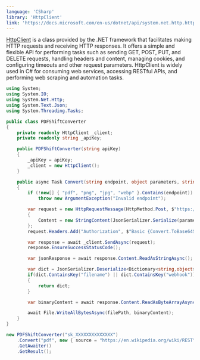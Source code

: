 ```yaml
---
language: 'CSharp'
library: 'HttpClient'
link: 'https://docs.microsoft.com/en-us/dotnet/api/system.net.http.httpclient?view=net-5.0'
---
```


[HttpClient](https://docs.microsoft.com/en-us/dotnet/api/system.net.http.httpclient?view=net-5.0) is a class provided by the .NET framework that facilitates making HTTP requests and receiving HTTP responses. It offers a simple and flexible API for performing tasks such as sending GET, POST, PUT, and DELETE requests, handling headers and content, managing cookies, and configuring timeouts and other request parameters. HttpClient is widely used in C# for consuming web services, accessing RESTful APIs, and performing web scraping and automation tasks.

```csharp
using System;
using System.IO;
using System.Net.Http;
using System.Text.Json;
using System.Threading.Tasks;

public class PDFShiftConverter
{
    private readonly HttpClient _client;
    private readonly string _apiKey;

    public PDFShiftConverter(string apiKey)
    {
        _apiKey = apiKey;
        _client = new HttpClient();
    }

    public async Task Convert(string endpoint, object parameters, string filePath)
    {
        if (!new[] { "pdf", "png", "jpg", "webp" }.Contains(endpoint))
            throw new ArgumentException("Invalid endpoint");

        var request = new HttpRequestMessage(HttpMethod.Post, $"https://api.pdfshift.io/v3/convert/{endpoint}")
        {
            Content = new StringContent(JsonSerializer.Serialize(parameters), System.Text.Encoding.UTF8, "application/json")
        };
        request.Headers.Add("Authorization", $"Basic {Convert.ToBase64String(System.Text.Encoding.ASCII.GetBytes($"api:{_apiKey}"))}");

        var response = await _client.SendAsync(request);
        response.EnsureSuccessStatusCode();

        var jsonResponse = await response.Content.ReadAsStringAsync();

        var dict = JsonSerializer.Deserialize<Dictionary<string,object>>(jsonResponse);
        if(dict.ContainsKey("filename") || dict.ContainsKey("webhook"))
        {
            return dict;
        }

        var binaryContent = await response.Content.ReadAsByteArrayAsync();

        await File.WriteAllBytesAsync(filePath, binaryContent);
    }
}
```

```csharp
new PDFShiftConverter("sk_XXXXXXXXXXXXXX")
    .Convert("pdf", new { source = "https://en.wikipedia.org/wiki/REST" }, "result.pdf")
    .GetAwaiter()
    .GetResult();
```
